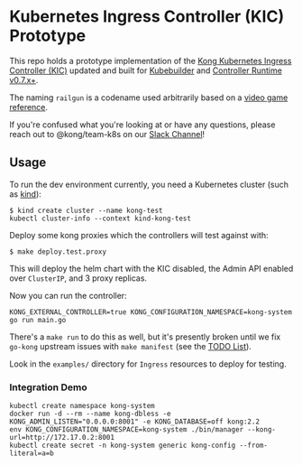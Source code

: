 # Kubernetes Ingress Controller (KIC) Prototype

This repo holds a prototype implementation of the [Kong Kubernetes Ingress Controller (KIC)][kic] updated and built for [Kubebuilder][kb] and [Controller Runtime v0.7.x+][ctrl].

The naming `railgun` is a codename used arbitrarily based on a [video game reference][q3].

If you're confused what you're looking at or have any questions, please reach out to @kong/team-k8s on our [Slack Channel][slack]!

## Usage

To run the dev environment currently, you need a Kubernetes cluster (such as [kind](https://github.com/kubernetes-sigs/kind)):

```shell
$ kind create cluster --name kong-test
kubectl cluster-info --context kind-kong-test
```

Deploy some kong proxies which the controllers will test against with:

```shell
$ make deploy.test.proxy
```

This will deploy the helm chart with the KIC disabled, the Admin API enabled over `ClusterIP`, and 3 proxy replicas.

Now you can run the controller:

```shell
KONG_EXTERNAL_CONTROLLER=true KONG_CONFIGURATION_NAMESPACE=kong-system go run main.go
```

There's a `make run` to do this as well, but it's presently broken until we fix `go-kong` upstream issues with `make manifest` (see the [TODO List](/TODO)).

Look in the `examples/` directory for `Ingress` resources to deploy for testing.

### Integration Demo

```shell
kubectl create namespace kong-system
docker run -d --rm --name kong-dbless -e KONG_ADMIN_LISTEN="0.0.0.0:8001" -e KONG_DATABASE=off kong:2.2
env KONG_CONFIGURATION_NAMESPACE=kong-system ./bin/manager --kong-url=http://172.17.0.2:8001
kubectl create secret -n kong-system generic kong-config --from-literal=a=b
```

[kic]:https://github.com/kong/kubernetes-ingress-controller
[kb]:https://github.com/kubernetes-sigs/kubebuilder
[ctrl]:https://github.com/kubernetes-sigs/controller-runtime/releases/tag/v0.7.0
[q3]:https://github.com/ioquake/ioq3
[slack]:https://app.slack.com/client/T0DS5NB27/C011RQPHDC7
